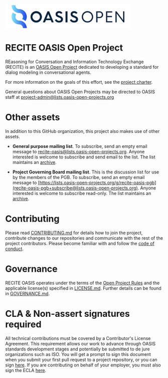 <img src="artwork/OASIS-Primary-Logo-Full-Colour.png" width="400">

# RECITE OASIS Open Project

REasoning for Conversation and Information Technology Exchange (RECITE) is an [OASIS Open Project](https://oasis-open-projects.org/) dedicated to developing a standard for dialog modeling in conversational agents.

<!-- For more information on [Open Project short name], see the project's website at [url]. -->

For more information on the goals of this effort, see the [project charter](./CHARTER.md). 

General questions about OASIS Open Projects may be directed to OASIS staff at project-admin@lists.oasis-open-projects.org

# Other assets

In addition to this GitHub organization, this project also makes use of other assets. 

<!--- The [Open Project name] website is at [url to website]. The website contains news, announcements, and other information of interest about the project. -->

- **General purpose mailing list**. To subscribe, send an empty email message to [recite-oasis@lists.oasis-open-projects.org](recite-oasis+subscribe@lists.oasis-open-projects.org). Anyone interested is welcome to subscribe and send email to the list. The list maintains an [archive](https://lists.oasis-open-projects.org/g/recite-oasis/topics).

- **Project Governing Board mailing list**. This is the discussion list for use by the members of the PGB. To subscribe, send an empty email message to [https://lists.oasis-open-projects.org/g/recite-oasis-pgb](recite-oasis-pgb+subscribe@lists.oasis-open-projects.org). Anyone interested is welcome to subscribe read-only. The list maintains an [archive](https://lists.oasis-open-projects.org/g/recite-oasis-pgb/topics).

<!-- - [Technical Steering Committee mailing list](url for list archive). This is the discussion list for use by the members of the TSC. To subscribe, send an empty email message to [subscription email]. Anyone interested is welcome to subscribe read-only. The list maintains an [archive](url to archive).

[descriptions and links to any other resources we or they may set up such as a Slack channel].

[note that we may want to allow the project to list project repositories here as Ethereum has done.] -->

# Contributing

Please read [CONTRIBUTING.md](CONTRIBUTING.md) for details how to join the project, contribute changes to our repositories and communicate with the rest of the project contributors. Please become familiar with and follow the [code of conduct](CODE-OF-CONDUCT.md).

# Governance

RECITE OASIS operates under the terms of the [Open Project Rules](https://www.oasis-open.org/policies-guidelines/open-projects-process) and the applicable license(s) specified in [LICENSE.md](LICENSE.md). Further details can be found in [GOVERNANCE.md](GOVERNANCE.md).

# CLA & Non-assert signatures required

All technical contributions must be covered by a Contributor's License Agreement. This requirement allows our work to advance through OASIS standards development stages and potentially be submitted to de jure organizations such as ISO. You will get a prompt to sign this document when you submit your first pull request to a project repository, or you can sign [here](https://cla-assistant.io/recite-oasis/oasis-open-project). If you are contributing on behalf of your employer, you must also sign the ECLA [here](https://www.oasis-open.org/open-projects/cla/entity-cla-20210630/).
